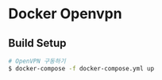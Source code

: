 # Docker Openvpn

## Build Setup

```bash
# OpenVPN 구동하기
$ docker-compose -f docker-compose.yml up
```
